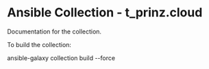 # Ansible Collection - t_prinz.cloud

Documentation for the collection.

To build the collection:

ansible-galaxy collection build --force
